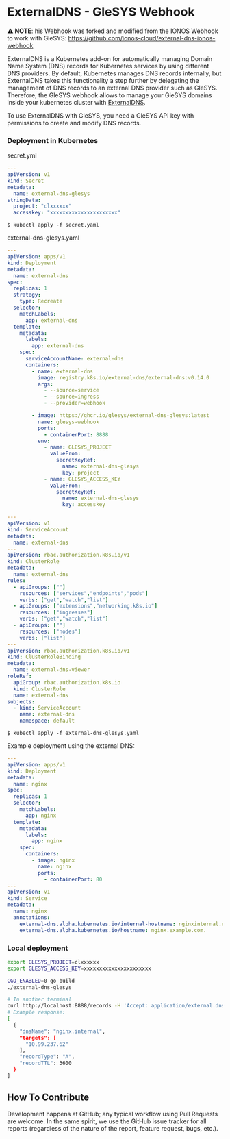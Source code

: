 # ExternalDNS - GleSYS Webhook

**⚠️ NOTE**: his Webhook was forked and modified from the IONOS Webhook to work with GleSYS:
https://github.com/ionos-cloud/external-dns-ionos-webhook

ExternalDNS is a Kubernetes add-on for automatically managing
Domain Name System (DNS) records for Kubernetes services by using different DNS providers.
By default, Kubernetes manages DNS records internally,
but ExternalDNS takes this functionality a step further by delegating the management of DNS records to an external DNS
provider such as GleSYS.  Therefore, the GleSYS webhook allows to manage your
GleSYS domains inside your kubernetes cluster with [ExternalDNS](https://github.com/kubernetes-sigs/external-dns).

To use ExternalDNS with GleSYS, you need a GleSYS API key with permissions to create and modify DNS records.

### Deployment in Kubernetes
secret.yml
```yaml
---
apiVersion: v1
kind: Secret
metadata:
  name: external-dns-glesys
stringData:
  project: "clxxxxxx"
  accesskey: "xxxxxxxxxxxxxxxxxxxxxx"
```
`$ kubectl apply -f secret.yaml`

external-dns-glesys.yaml

```yaml
---
apiVersion: apps/v1
kind: Deployment
metadata:
  name: external-dns
spec:
  replicas: 1
  strategy:
    type: Recreate
  selector:
    matchLabels:
      app: external-dns
  template:
    metadata:
      labels:
        app: external-dns
    spec:
      serviceAccountName: external-dns
      containers:
        - name: external-dns
          image: registry.k8s.io/external-dns/external-dns:v0.14.0
          args:
            - --source=service
            - --source=ingress
            - --provider=webhook

        - image: https://ghcr.io/glesys/external-dns-glesys:latest
          name: glesys-webhook
          ports:
            - containerPort: 8888
          env:
            - name: GLESYS_PROJECT
              valueFrom:
                secretKeyRef:
                  name: external-dns-glesys
                  key: project
            - name: GLESYS_ACCESS_KEY
              valueFrom:
                secretKeyRef:
                  name: external-dns-glesys
                  key: accesskey

---
apiVersion: v1
kind: ServiceAccount
metadata:
  name: external-dns
---
apiVersion: rbac.authorization.k8s.io/v1
kind: ClusterRole
metadata:
  name: external-dns
rules:
  - apiGroups: [""]
    resources: ["services","endpoints","pods"]
    verbs: ["get","watch","list"]
  - apiGroups: ["extensions","networking.k8s.io"]
    resources: ["ingresses"]
    verbs: ["get","watch","list"]
  - apiGroups: [""]
    resources: ["nodes"]
    verbs: ["list"]
---
apiVersion: rbac.authorization.k8s.io/v1
kind: ClusterRoleBinding
metadata:
  name: external-dns-viewer
roleRef:
  apiGroup: rbac.authorization.k8s.io
  kind: ClusterRole
  name: external-dns
subjects:
  - kind: ServiceAccount
    name: external-dns
    namespace: default 
```
`$ kubectl apply -f external-dns-glesys.yaml`


Example deployment using the external DNS:
```yaml
---
apiVersion: apps/v1
kind: Deployment
metadata:
  name: nginx
spec:
  replicas: 1
  selector:
    matchLabels:
      app: nginx
  template:
    metadata:
      labels:
        app: nginx
    spec:
      containers:
        - image: nginx
          name: nginx
          ports:
            - containerPort: 80
---
apiVersion: v1
kind: Service
metadata:
  name: nginx
  annotations:
    external-dns.alpha.kubernetes.io/internal-hostname: nginxinternal.example.com.
    external-dns.alpha.kubernetes.io/hostname: nginx.example.com.
```


### Local deployment
```bash
export GLESYS_PROJECT=clxxxxxx
export GLESYS_ACCESS_KEY=xxxxxxxxxxxxxxxxxxxxxx
```

```bash
CGO_ENABLED=0 go build
./external-dns-glesys

# In another terminal
curl http://localhost:8888/records -H 'Accept: application/external.dns.webhook+json;version=1'
# Example response:
[
  {
    "dnsName": "nginx.internal",
    "targets": [
      "10.99.237.62"
    ],
    "recordType": "A",
    "recordTTL": 3600
  }
]
```

## How To Contribute

Development happens at GitHub; any typical workflow using Pull Requests are welcome. In the same spirit, we use the GitHub issue tracker for all reports (regardless of the nature of the report, feature request, bugs, etc.).
